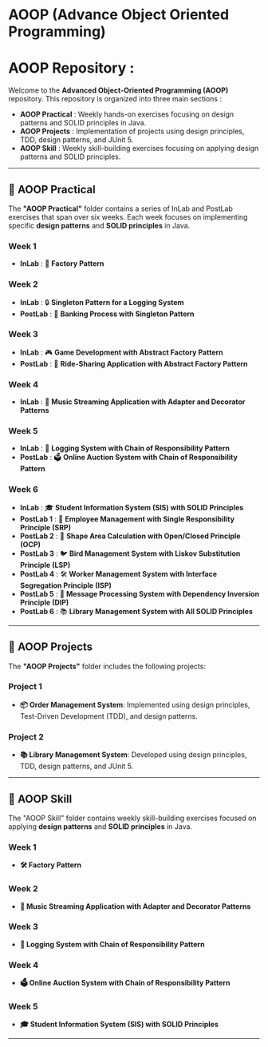 # AOOP (Advance Object Oriented Programming)

# AOOP Repository :

Welcome to the **Advanced Object-Oriented Programming (AOOP)** repository. This repository is organized into three main sections :

- **AOOP Practical** : Weekly hands-on exercises focusing on design patterns and SOLID principles in Java.
- **AOOP Projects** : Implementation of projects using design principles, TDD, design patterns, and JUnit 5.
- **AOOP Skill** : Weekly skill-building exercises focusing on applying design patterns and SOLID principles.

---

## 📁 AOOP Practical

The **"AOOP Practical"** folder contains a series of InLab and PostLab exercises that span over six weeks. Each week focuses on implementing specific **design patterns** and **SOLID principles** in Java.

### Week 1
- **InLab** : 🚀 **Factory Pattern**

### Week 2
- **InLab** : 🔒 **Singleton Pattern for a Logging System**
- **PostLab** : 🏦 **Banking Process with Singleton Pattern**

### Week 3
- **InLab** : 🎮 **Game Development with Abstract Factory Pattern**
- **PostLab** : 🚕 **Ride-Sharing Application with Abstract Factory Pattern**

### Week 4
- **InLab** : 🎵 **Music Streaming Application with Adapter and Decorator Patterns**

### Week 5
- **InLab** : 📜 **Logging System with Chain of Responsibility Pattern**
- **PostLab** : 🗳️ **Online Auction System with Chain of Responsibility Pattern**

### Week 6
- **InLab** : 🎓 **Student Information System (SIS) with SOLID Principles**
- **PostLab 1** : 👥 **Employee Management with Single Responsibility Principle (SRP)**
- **PostLab 2** : 📐 **Shape Area Calculation with Open/Closed Principle (OCP)**
- **PostLab 3** : 🐦 **Bird Management System with Liskov Substitution Principle (LSP)**
- **PostLab 4** : 🛠 **Worker Management System with Interface Segregation Principle (ISP)**
- **PostLab 5** : 💬 **Message Processing System with Dependency Inversion Principle (DIP)**
- **PostLab 6** : 📚 **Library Management System with All SOLID Principles**

---

## 📁 AOOP Projects

The **"AOOP Projects"** folder includes the following projects:

### Project 1
- **📦 Order Management System**: Implemented using design principles, Test-Driven Development (TDD), and design patterns.

### Project 2
- **📚 Library Management System**: Developed using design principles, TDD, design patterns, and JUnit 5.

---

## 📁 AOOP Skill

The "AOOP Skill" folder contains weekly skill-building exercises focused on applying **design patterns** and **SOLID principles** in Java.

### Week 1
- **🛠 Factory Pattern**

### Week 2
- **🎵 Music Streaming Application with Adapter and Decorator Patterns**

### Week 3
- **📜 Logging System with Chain of Responsibility Pattern**

### Week 4
- **🗳️ Online Auction System with Chain of Responsibility Pattern**

### Week 5
- **🎓 Student Information System (SIS) with SOLID Principles**

---

